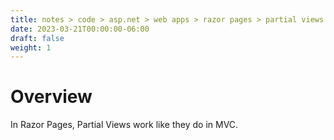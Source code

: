 ```yaml
---
title: notes > code > asp.net > web apps > razor pages > partial views
date: 2023-03-21T00:00:00-06:00
draft: false
weight: 1
---
```


# Overview
In Razor Pages, Partial Views work like they do in MVC.
